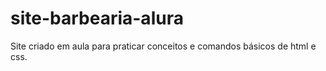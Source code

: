 # site-barbearia-alura
Site criado em aula para praticar conceitos e comandos básicos de html e css.
